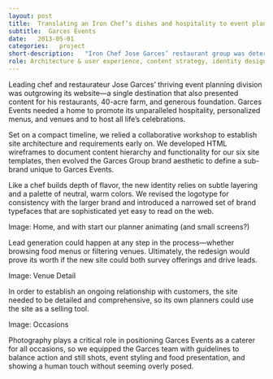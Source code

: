 ```yaml
---
layout: post
title:  Translating an Iron Chef’s dishes and hospitality to event planning
subtitle:  Garces Events
date:   2013-05-01
categories:   project
short-description:   "Iron Chef Jose Garces’ restaurant group was determined to focus more attention on its event planning division. Garces Events needed a refreshed aesthetic and user experience that would increase inquiries, appeal to both planners and social customers, and cross-sell catering services with restaurant private events."
role: Architecture & user experience, content strategy, identity design, design concept & system
---
```


Leading chef and restaurateur Jose Garces’ thriving event planning division was outgrowing its website—a single destination that also presented content for his restaurants, 40-acre farm, and generous foundation. Garces Events needed a home to promote its unparalleled hospitality, personalized menus, and venues and to host all life’s celebrations.

Set on a compact timeline, we relied a collaborative workshop to establish site architecture and requirements early on. We developed HTML wireframes to document content hierarchy and functionality for our six site templates, then evolved the Garces Group brand aesthetic to define a sub-brand unique to Garces Events.

Like a chef builds depth of flavor, the new identity relies on subtle layering and a palette of neutral, warm colors. We revised the logotype for consistency with the larger brand and introduced a narrowed set of brand typefaces that are sophisticated yet easy to read on the web.

Image: Home, and with start our planner animating  (and small screens?)

<p class="caption sans-s-bold">Lead generation could happen at any step in the process—whether browsing food menus or filtering venues. Ultimately, the redesign would prove its worth if the new site could both survey offerings and drive leads.</p>

Image: Venue Detail

<p class="caption sans-s-bold">In order to establish an ongoing relationship with customers, the site needed to be detailed and comprehensive, so its own planners could use the site as a selling tool.</p>

Image: Occasions

<p class="caption sans-s-bold">Photography plays a critical role in positioning Garces Events as a caterer for all occasions, so we equipped the Garces team with guidelines to balance action and still shots, event styling and food presentation, and showing a human touch without seeming overly posed.</p>
